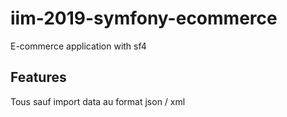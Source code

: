 # iim-2019-symfony-ecommerce 
E-commerce application with sf4


## Features
Tous sauf import data au format json / xml